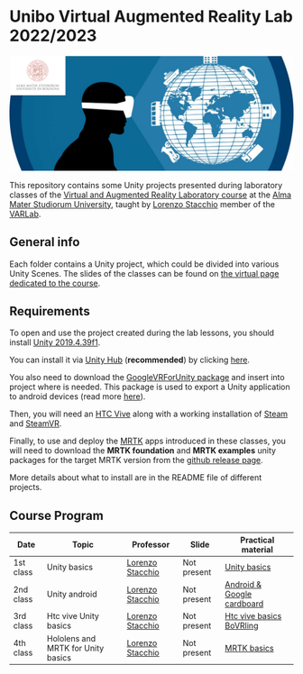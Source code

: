 # Unibo Virtual Augmented Reality Lab 2022/2023
![varlab_unibo_logo](./images/varlab_unibo.png)

This repository contains some Unity projects presented during laboratory classes of the [Virtual and Augmented Reality Laboratory course](https://www.unibo.it/it/didattica/insegnamenti/insegnamento/2022/447969) at the [Alma Mater Studiorum University](https://www.unibo.it/en), taught by [Lorenzo Stacchio](https://lorenzo-stacchio.github.io/) member of the [VARLab](https://site.unibo.it/varlab/en). 


## General info
Each folder contains a Unity project, which could be divided into various Unity Scenes.
The slides of the classes can be found on [the virtual page dedicated to the course](https://virtuale.unibo.it/course/view.php?id=41333).


## Requirements
To open and use the project created during the lab lessons, you should install [Unity 2019.4.39f1](https://unity3d.com/es/unity/whats-new/2019.4.39).

You can install it via [Unity Hub](https://unity3d.com/get-unity/download) (**recommended**) by clicking [here](unityhub://2019.4.39f1/78d14dfa024b). 

You also need to download the [GoogleVRForUnity package](https://github.com/googlevr/gvr-unity-sdk/releases) and insert into project where is needed. This package is used to export a Unity application to android devices (read more [here](https://developers.google.com/cardboard/develop/unity/quickstart)).


Then, you will need an [HTC Vive](https://www.vive.com/us/) along with a working installation of [Steam](https://store.steampowered.com/) and [SteamVR](https://store.steampowered.com/steamvr?l=italian).

Finally, to use and deploy the [MRTK](https://github.com/microsoft/MixedRealityToolkit-Unity) apps introduced in these classes, you will need to download the **MRTK foundation** and **MRTK examples** unity packages for the target MRTK version from the [github release page](https://github.com/microsoft/MixedRealityToolkit-Unity/releases). 

More details about what to install are in the README file of different projects. 


## Course Program

| Date  | Topic | Professor | Slide | Practical material |
| ------------- | ------------- | ------------- |-----------------------------------------------------------------------------------------------------------------| ------------- |
| 1st class  | Unity basics | [Lorenzo Stacchio](https://www.unibo.it/sitoweb/lorenzo.stacchio2) | Not present | [Unity basics](Unity_basics/)    |
| 2nd class  | Unity android | [Lorenzo Stacchio](https://www.unibo.it/sitoweb/lorenzo.stacchio2) | Not present | [Android & Google cardboard](google_cardboard_sdk/)    |
| 3rd class  | Htc vive Unity basics | [Lorenzo Stacchio](https://www.unibo.it/sitoweb/lorenzo.stacchio2) | Not present | [Htc vive basics](Htc_vive_basics/) <br>  [BoVRling](BoVRling/)   |
| 4th class  | Hololens and MRTK for Unity basics  | [Lorenzo Stacchio](https://www.unibo.it/sitoweb/lorenzo.stacchio2) | Not present | [MRTK basics](MRTK_basics/)|